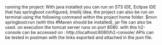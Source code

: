 running the project:
With java installed you can run on STS IDE, Eclipse IDE that has springboot configured, Intellij idea.
the project can also be run on terminal using the following command within the project home folder. 
 $mvn springboot:run (with this #Maven should be installed), jar file can also be used. 
 on execution the tomcat server runs on port 8080. with this h2-console can be accessed on : 
 http://localhost:8080/h2-console/
 APIs can be tested in postman with the links exported and attached in the json file. 